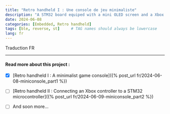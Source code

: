 ```yaml
---
title: "Retro handheld I : Une console de jeu minimaliste"
description: "A STM32 board equiped with a mini OLED screen and a Xbox Controller to recreate some old memories..."
date: 2024-06-08
categories: [Embedded, Retro handheld]
tags: [ble, reverse, st]     # TAG names should always be lowercase
lang: fr
---
```


Traduction FR

***

#### Read more about this project :
- [x] [Retro handheld I : A minimalist game console]({% post_url fr/2024-06-08-miniconsole_part1 %})
- [ ] [Retro handheld II : Connecting an Xbox controller to a STM32 microcontroller]({% post_url fr/2024-06-09-miniconsole_part2 %})
- [ ] And soon more...

